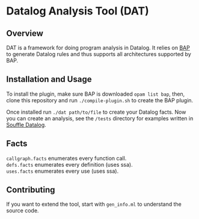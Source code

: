 # Datalog Analysis Tool (DAT)

## Overview
DAT is a framework for doing program analysis in Datalog. It relies on [BAP](https://github.com/BinaryAnalysisPlatform/bap) to generate Datalog rules and thus supports all architectures supported by BAP.

## Installation and Usage

To install the plugin, make sure BAP is downloaded `opam list bap`, then, clone this repository and run `./compile-plugin.sh` to create the BAP plugin.

Once installed run `./dat path/to/file` to create your Datalog facts. Now you can create an analysis, see the `/tests` directory for examples written in [Souffle Datalog](https://souffle-lang.github.io/).

## Facts

`callgraph.facts` enumerates every function call.\
`defs.facts` enumerates every definition (uses ssa).\
`uses.facts` enumerates every use (uses ssa).

## Contributing

If you want to extend the tool, start with `gen_info.ml` to understand the source code.